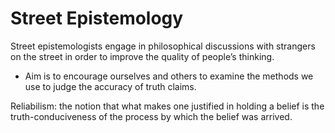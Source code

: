# Street Epistemology

Street epistemologists engage in philosophical discussions with strangers on the street in order to improve the quality of people’s thinking.

+ Aim is to encourage ourselves and others to examine the methods we use to judge the accuracy of truth claims. 

Reliabilism: the notion that what makes one justified in holding a belief is the truth-conduciveness of the process by which the belief was arrived.

